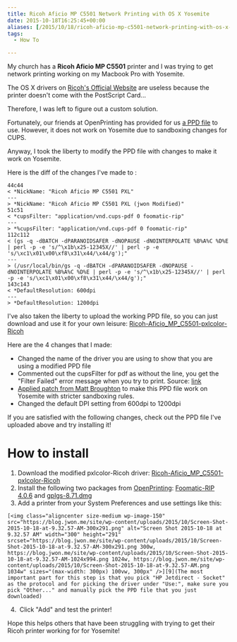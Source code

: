 ```yaml
---
title: Ricoh Aficio MP C5501 Network Printing with OS X Yosemite
date: 2015-10-18T16:25:45+00:00
aliases: [/2015/10/18/ricoh-aficio-mp-c5501-network-printing-with-os-x-yosemite/]
tags:
  - How To

---
```

My church has a **Ricoh Aficio MP C5501** printer and I was trying to get network printing working on my Macbook Pro with Yosemite.

The OS X drivers on [Ricoh's Official Website][1] are useless because the printer doesn't come with the PostScript Card...

Therefore, I was left to figure out a custom solution.

Fortunately, our friends at OpenPrinting has provided for us [a PPD file][2] to use. However, it does not work on Yosemite due to sandboxing changes for CUPS.

Anyway, I took the liberty to modify the PPD file with changes to make it work on Yosemite.

Here is the diff of the changes I've made to :
```
44c44
< *NickName: "Ricoh Aficio MP C5501 PXL"
---
> *NickName: "Ricoh Aficio MP C5501 PXL (jwon Modified)"
51c51
< *cupsFilter: "application/vnd.cups-pdf 0 foomatic-rip"
---
> *%cupsFilter: "application/vnd.cups-pdf 0 foomatic-rip"
112c112
< (gs -q -dBATCH -dPARANOIDSAFER -dNOPAUSE -dNOINTERPOLATE %B%A%C %D%E | perl -p -e 's/^\x1b\x25-12345X//' | perl -p -e 's/\xc1\x01\x00\xf8\x31\x44/\x44/g');"
---
> (/usr/local/bin/gs -q -dBATCH -dPARANOIDSAFER -dNOPAUSE -dNOINTERPOLATE %B%A%C %D%E | perl -p -e 's/^\x1b\x25-12345X//' | perl -p -e 's/\xc1\x01\x00\xf8\x31\x44/\x44/g');"
143c143
< *DefaultResolution: 600dpi
---
> *DefaultResolution: 1200dpi
```  

I've also taken the liberty to upload the working PPD file, so you can just download and use it for your own leisure: [Ricoh-Aficio\_MP\_C5501-pxlcolor-Ricoh][3]

Here are the 4 changes that I made:

  * Changed the name of the driver you are using to show that you are using a modified PPD file
  * Commented out the cupsFilter for pdf as without the line, you get the "Filter Failed" error message when you try to print. Source: [link][4]
  * [Applied patch from Matt Broughton][5] to make this PPD file work on Yosemite with stricter sandboxing rules.
  * Changed the default DPI setting from 600dpi to 1200dpi

If you are satisfied with the following changes, check out the PPD file I've uploaded above and try installing it!

# How to install

  1. Download the modified pxlcolor-Ricoh driver: [Ricoh-Aficio\_MP\_C5501-pxlcolor-Ricoh][3]
  2. Install the following two packages from [OpenPrinting][6]: [Foomatic-RIP 4.0.6][7] and [gplgs-8.71.dmg][8]
  3. Add a printer from your System Preferences and use settings like this:
  
    [<img class="aligncenter size-medium wp-image-150" src="https://blog.jwon.me/site/wp-content/uploads/2015/10/Screen-Shot-2015-10-18-at-9.32.57-AM-300x291.png" alt="Screen Shot 2015-10-18 at 9.32.57 AM" width="300" height="291" srcset="https://blog.jwon.me/site/wp-content/uploads/2015/10/Screen-Shot-2015-10-18-at-9.32.57-AM-300x291.png 300w, https://blog.jwon.me/site/wp-content/uploads/2015/10/Screen-Shot-2015-10-18-at-9.32.57-AM-1024x994.png 1024w, https://blog.jwon.me/site/wp-content/uploads/2015/10/Screen-Shot-2015-10-18-at-9.32.57-AM.png 1034w" sizes="(max-width: 300px) 100vw, 300px" />][9](The most important part for this step is that you pick "HP Jetdirect - Socket" as the protocol and for picking the driver under "Use:", make sure you pick "Other..." and manually pick the PPD file that you just downloaded)
  4.  Click "Add" and test the printer!

Hope this helps others that have been struggling with trying to get their Ricoh printer working for for Yosemite!

 [1]: http://support.ricoh.com/bb/html/dr_ut_e/re/model/mpc41/mpc41en.htm
 [2]: http://www.openprinting.org/printer/Ricoh/Ricoh-Aficio_MP_C5501
 [3]: https://blog.jwon.me/site/wp-content/uploads/2015/10/Ricoh-Aficio_MP_C5501-pxlcolor-Ricoh.ppd
 [4]: https://discussions.apple.com/thread/6619722?start=0&tstart=0
 [5]: https://discussions.apple.com/thread/6612623?start=0&tstart=0
 [6]: http://www.linuxfoundation.org/collaborate/workgroups/openprinting/macosxfoomatic
 [7]: http://www.openprinting.org/download/printdriver/macosx/foomatic-rip-4.0.6.230.dmg
 [8]: http://www.openprinting.org/download/printdriver/macosx/gplgs-8.71.dmg 
 [9]: https://blog.jwon.me/site/wp-content/uploads/2015/10/Screen-Shot-2015-10-18-at-9.32.57-AM.png
